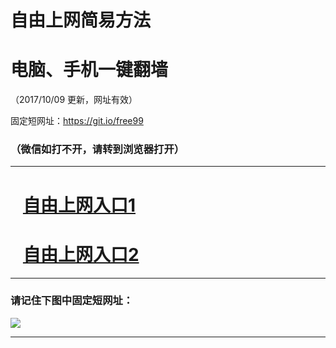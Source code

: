 ﻿# 自由上网简易方法

# 电脑、手机一键翻墙

（2017/10/09 更新，网址有效）

固定短网址：https://git.io/free99

### （微信如打不开，请转到浏览器打开）


***





# &nbsp;&nbsp; <a href="http://ft2760132470.fwq-tz-1001.info/fwqtz01.html?t=100900118632 " target="_blank">自由上网入口1</a>
# &nbsp;&nbsp; <a href="http://ft1936121178.fwq-tz-1002.info/fwqtz02.html?t=100900118916 " target="_blank">自由上网入口2</a>
***

### 请记住下图中固定短网址：

<img src="https://s3-us-west-2.amazonaws.com/fwq-1001/yjfq-20170905okok.png" /> 


***

